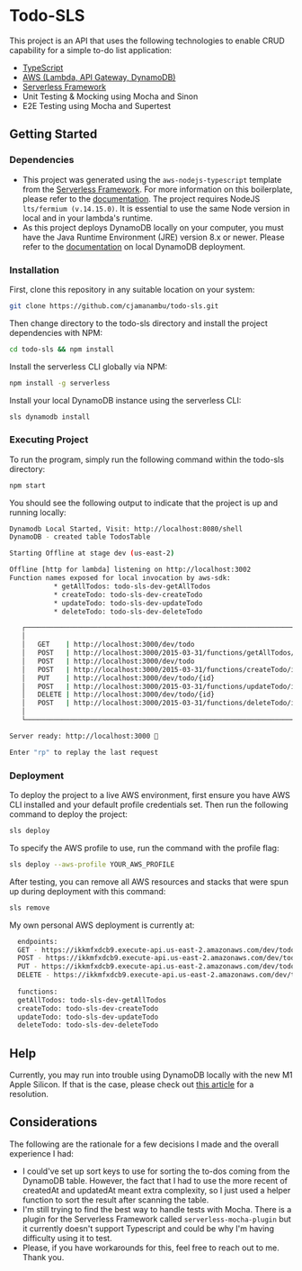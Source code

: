# Todo-SLS

This project is an API that uses the following technologies to enable CRUD capability for a simple to-do list application:

- [TypeScript](https://www.typescriptlang.org/)
- [AWS (Lambda, API Gateway, DynamoDB)](https://aws.amazon.com/)
- [Serverless Framework](https://www.serverless.com/framework/docs/)
- Unit Testing & Mocking using Mocha and Sinon
- E2E Testing using Mocha and Supertest

## Getting Started

### Dependencies
- This project was generated using the `aws-nodejs-typescript` template from the [Serverless Framework](https://www.serverless.com). For more information on this boilerplate, please refer to the [documentation](https://www.serverless.com/framework/docs/providers/aws). The project requires NodeJS `lts/fermium (v.14.15.0)`. It is essential to use the same Node version in local and in your lambda's runtime.
- As this project deploys DynamoDB locally on your computer, you must have the Java Runtime Environment (JRE) version 8.x or newer. Please refer to the [documentation](https://docs.aws.amazon.com/amazondynamodb/latest/developerguide/DynamoDBLocal.DownloadingAndRunning.html) on local DynamoDB deployment.

### Installation
First, clone this repository in any suitable location on your system:
```bash
git clone https://github.com/cjamanambu/todo-sls.git
```
Then change directory to the todo-sls directory and install the project dependencies with NPM:
```bash
cd todo-sls && npm install
```
Install the serverless CLI globally via NPM:
```bash
npm install -g serverless
```
Install your local DynamoDB instance using the serverless CLI:
```bash
sls dynamodb install
```
### Executing Project
To run the program, simply run the following command within the todo-sls directory:
```bash
npm start
```
You should see the following output to indicate that the project is up and running locally:
```bash
Dynamodb Local Started, Visit: http://localhost:8080/shell
DynamoDB - created table TodosTable

Starting Offline at stage dev (us-east-2)

Offline [http for lambda] listening on http://localhost:3002
Function names exposed for local invocation by aws-sdk:
           * getAllTodos: todo-sls-dev-getAllTodos
           * createTodo: todo-sls-dev-createTodo
           * updateTodo: todo-sls-dev-updateTodo
           * deleteTodo: todo-sls-dev-deleteTodo

   ┌─────────────────────────────────────────────────────────────────────────────────┐
   │                                                                                 │
   │   GET    | http://localhost:3000/dev/todo                                       │
   │   POST   | http://localhost:3000/2015-03-31/functions/getAllTodos/invocations   │
   │   POST   | http://localhost:3000/dev/todo                                       │
   │   POST   | http://localhost:3000/2015-03-31/functions/createTodo/invocations    │
   │   PUT    | http://localhost:3000/dev/todo/{id}                                  │
   │   POST   | http://localhost:3000/2015-03-31/functions/updateTodo/invocations    │
   │   DELETE | http://localhost:3000/dev/todo/{id}                                  │
   │   POST   | http://localhost:3000/2015-03-31/functions/deleteTodo/invocations    │
   │                                                                                 │
   └─────────────────────────────────────────────────────────────────────────────────┘

Server ready: http://localhost:3000 🚀

Enter "rp" to replay the last request
```
### Deployment
To deploy the project to a live AWS environment, first ensure you have AWS CLI installed and your default profile credentials set. Then run the following command to deploy the project:
```bash
sls deploy
```
To specify the AWS profile to use, run the command with the profile flag:
```bash
sls deploy --aws-profile YOUR_AWS_PROFILE
```
After testing, you can remove all AWS resources and stacks that were spun up during deployment with this command:
```bash
sls remove
```
My own personal AWS deployment is currently at:
```bash
  endpoints:
  GET - https://ikkmfxdcb9.execute-api.us-east-2.amazonaws.com/dev/todo
  POST - https://ikkmfxdcb9.execute-api.us-east-2.amazonaws.com/dev/todo
  PUT - https://ikkmfxdcb9.execute-api.us-east-2.amazonaws.com/dev/todo/{id}
  DELETE - https://ikkmfxdcb9.execute-api.us-east-2.amazonaws.com/dev/todo/{id}
  
  functions:
  getAllTodos: todo-sls-dev-getAllTodos
  createTodo: todo-sls-dev-createTodo
  updateTodo: todo-sls-dev-updateTodo
  deleteTodo: todo-sls-dev-deleteTodo
```

## Help
Currently, you may run into trouble using DynamoDB locally with the new M1 Apple Silicon. If that is the case, please check out [this article](http://taint.org/2022/02/09/183535a.html) for a resolution.

## Considerations
The following are the rationale for a few decisions I made and the overall experience I had:

- I could've set up sort keys to use for sorting the to-dos coming from the DynamoDB table. However, the fact that I had to use the more recent of createdAt and updatedAt meant extra complexity, so I just used a helper function to sort the result after scanning the table.
- I'm still trying to find the best way to handle tests with Mocha. There is a plugin for the Serverless Framework called `serverless-mocha-plugin` but it currently doesn't support Typescript and could be why I'm having difficulty using it to test.
- Please, if you have workarounds for this, feel free to reach out to me. Thank you.
